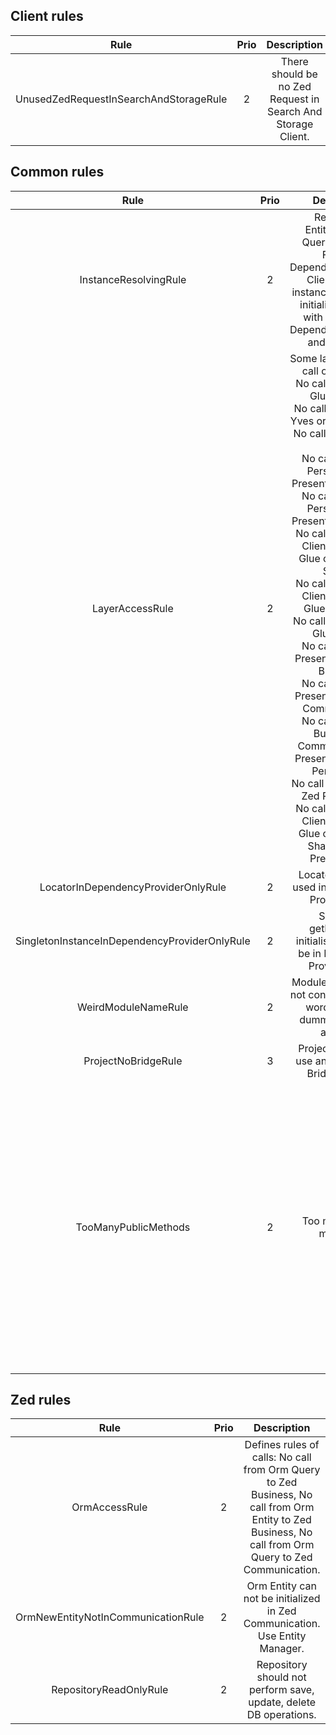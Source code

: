 ## Client rules
|                  Rule                  | Prio |                          Description                         | Info |
|:--------------------------------------:|:----:|:------------------------------------------------------------:|:----:|
| UnusedZedRequestInSearchAndStorageRule |   2  | There should be no Zed Request in Search And Storage Client. |      |

## Common rules
|                      Rule                    | Prio |                                                                                                                                                                                                                                                                                                                                                              Description                                                                                                                                                                                                                                                                                                                                                              |                                                                                                  Info                                                                                                  |
|:--------------------------------------------:|:----:|:-------------------------------------------------------------------------------------------------------------------------------------------------------------------------------------------------------------------------------------------------------------------------------------------------------------------------------------------------------------------------------------------------------------------------------------------------------------------------------------------------------------------------------------------------------------------------------------------------------------------------------------------------------------------------------------------------------------------------------------:|:------------------------------------------------------------------------------------------------------------------------------------------------------------------------------------------------------:|
| InstanceResolvingRule                        |  2   | Repository, EntityManager, QueryContainer, Facade, DependencyProvider, Client, Service instances can not be initialized directly with "new". Use Dependency Provider and Resolvers                                                                                                                                                                                                                                                                                                                                                                                                                                                                                                                                                    |                                                                                                                                                                                                        |
| LayerAccessRule                              |  2   | Some layers must not call other layers: <br/>No call from Zed or Glue to Yves, <br/>No call from Glue or Yves or Zed to Client, <br/>No call from Yves to Glue, <br/>No call from Zed Persistence or Presentation to Glue, <br/>No call from Zed Persistence or Presentation to Glue, <br/>No call from Zed or Client or Yves or Glue or Service to Shared, <br/>No call from Zed or Client or Yves or Glue to Service, <br/>No call from Yves or Glue to Zed, <br/>No call from Zed Presentation to Zed Business, <br/>No call from Zed Presentation to Zed Communication, <br/>No call from Zed Business or Communication or Presentation to Zed Persistence, <br/>No call from Client to Zed Persistence, <br/>No call from Zed or Client or Yves or Glue or Service or Shared to Zed Presentation. |                                                                                                                                                                                                        |
| LocatorInDependencyProviderOnlyRule          |  2   | Locator should be used in Dependency Provider only                                                                                                                                                                                                                                                                                                                                                                                                                                                                                                                                                                                                                                                                                    |                                                                                                                                                                                                        |
| SingletonInstanceInDependencyProviderOnlyRule |  2   | Singleton getInstance() initialisation should be in Dependency Provider only.                                                                                                                                                                                                                                                                                                                                                                                                                                                                                                                                                                                                                                                         |                                                                                                                                                                                                        |
| WeirdModuleNameRule                          |  2   | Module name should not contain any weird words like test, dummy, example, antelope                                                                                                                                                                                                                                                                                                                                                                                                                                                                                                                                                                                                                                                    |                                                                                                                                                                                                        |
| ProjectNoBridgeRule                          |  3   | Project should not use and depend on Bridge pattern                                                                                                                                                                                                                                                                                                                                                                                                                                                                                                                                                                                                                                                                                   |                                                                                                                                                                                                        |
| TooManyPublicMethods                          |  2   | Too many public methods.                                                                                                                                                                                                                                                                                                                                                                                                                                                                                                                                                                                                                                                                                   | The method count reporting threshold = 8. Ignore methods that start with set, get,add, create, provide, is, has and end with *Action. Ignore classes: Facade, Stub, Client, Service, all in Persistence |

## Zed rules
|                Rule                | Prio |                                                                      Description                                                                      | Info |
|:----------------------------------:|:----:|:-----------------------------------------------------------------------------------------------------------------------------------------------------:|:----:|
| OrmAccessRule                      |   2  | Defines rules of calls: No call from Orm Query to Zed Business, No call from Orm Entity to Zed Business, No call from Orm Query to Zed Communication. |      |
| OrmNewEntityNotInCommunicationRule |   2  | Orm Entity can not be initialized in Zed Communication. Use Entity Manager.                                                                           |      |
| RepositoryReadOnlyRule             |   2  | Repository should not perform save, update, delete DB operations.                                                                                     |      |
